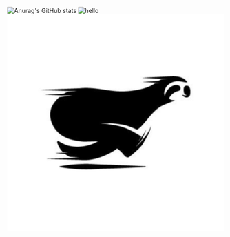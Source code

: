 ![Anurag's GitHub stats](https://github-readme-stats.vercel.app/api?username=ublockedslackrr&show_icons=true&theme=dracula)
![hello](https://github.com/ublockedslackrr/blob/main/img/slackrrgames.png)
<a href="https://ublockedslackrr.github.io./"><img src="slackrr.png"></a>
